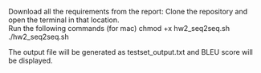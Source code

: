 Download all the requirements from the report: 
Clone the repository and open the terminal in that location.  
Run the following commands (for mac)
chmod +x hw2_seq2seq.sh
./hw2_seq2seq.sh

The output file will be generated as testset_output.txt and BLEU score will be displayed. 
